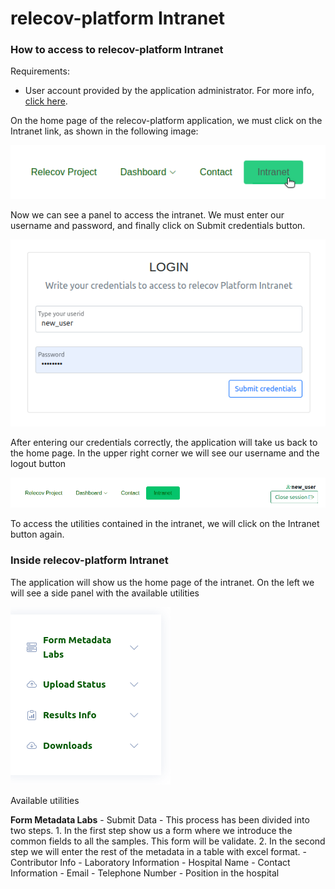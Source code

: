 # relecov-platform Intranet

### How to access to relecov-platform Intranet

Requirements:

- User account provided by the application administrator. For more info, [click here](/documentation/createUserAccount).


On the home page of the relecov-platform application, we must click on the Intranet link, as shown in the following image:

![relecov-platform navbar](img/relecov_platform_navbar.png)

Now we can see a panel to access the intranet.
We must enter our username and password, and finally click on Submit credentials button.

![relecov-platform login intranet](img/login_intranet.png)

After entering our credentials correctly, the application will take us back to the home page.
In the upper right corner we will see our username and the logout button

![relecov-platform login intranet](img/login_intranet_ok.png)

To access the utilities contained in the intranet, we will click on the Intranet button again.

### Inside relecov-platform Intranet

The application will show us the home page of the intranet.
On the left we will see a side panel with the available utilities

![relecov-platform login intranet](img/intranet_side_bar.png)

Available utilities

**Form Metadata Labs**
    - Submit Data
    - This process has been divided into two steps.
      1. In the first step show us a form where we introduce the common fields to all the samples. This form will be validate.
      2. In the second step we will enter the rest of the metadata in a table with excel format.
    - Contributor Info
      - Laboratory Information
        - Hospital Name
      - Contact Information
        - Email
        - Telephone Number
        - Position in the hospital
